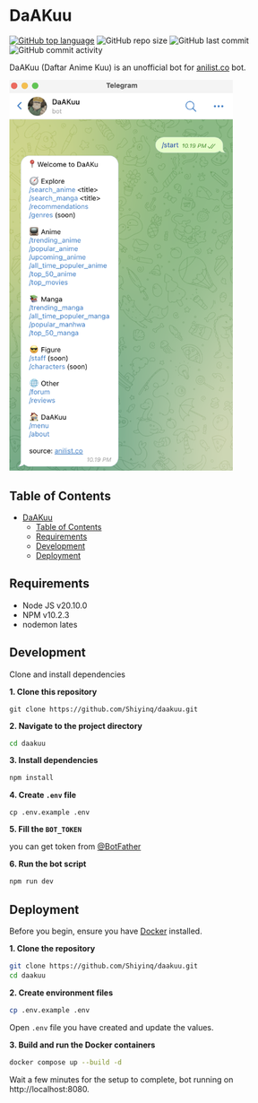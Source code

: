 # DaAKuu 
[![GitHub top language](https://img.shields.io/github/languages/top/Shiyinq/daakuu)](https://github.com/Shiyinq/daakuu)
![GitHub repo size](https://img.shields.io/github/repo-size/Shiyinq/daakuu)
![GitHub last commit](https://img.shields.io/github/last-commit/Shiyinq/daakuu)
![GitHub commit activity](https://img.shields.io/github/commit-activity/w/Shiyinq/daakuu)

DaAKuu (Daftar Anime Kuu) is an unofficial bot for [anilist.co](https://anilist.co) bot.

<img width="399" alt="image" src="daakuu.png">

## Table of Contents
- [DaAKuu](#daakuu)
  - [Table of Contents](#table-of-contents)
  - [Requirements](#requirements)
  - [Development](#development)
  - [Deployment](#deployment)

## Requirements
- Node JS v20.10.0
- NPM v10.2.3
- nodemon lates

## Development
Clone and install dependencies

**1. Clone this repository**
```
git clone https://github.com/Shiyinq/daakuu.git
```
**2. Navigate to the project directory**

```bash
cd daakuu
```
**3. Install dependencies**

```bash
npm install
```

**4. Create `.env` file**

```base
cp .env.example .env
```

**5. Fill the `BOT_TOKEN`**

you can get token from [@BotFather](https://t.me/botfather)

**6. Run the bot script**

```bash
npm run dev
```

## Deployment
Before you begin, ensure you have [Docker](https://docs.docker.com/engine/install/) installed.

**1. Clone the repository**
```bash
git clone https://github.com/Shiyinq/daakuu.git
cd daakuu
```

**2. Create environment files**
```bash
cp .env.example .env
```

Open `.env` file you have created and update the values.

**3. Build and run the Docker containers**
```bash
docker compose up --build -d
```
Wait a few minutes for the setup to complete, bot running on http://localhost:8080.
